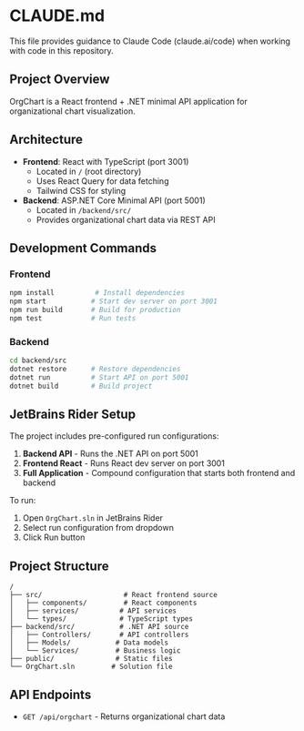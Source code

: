 # CLAUDE.md

This file provides guidance to Claude Code (claude.ai/code) when working with code in this repository.

## Project Overview

OrgChart is a React frontend + .NET minimal API application for organizational chart visualization.

## Architecture

- **Frontend**: React with TypeScript (port 3001)
  - Located in `/` (root directory)
  - Uses React Query for data fetching
  - Tailwind CSS for styling
- **Backend**: ASP.NET Core Minimal API (port 5001)
  - Located in `/backend/src/`
  - Provides organizational chart data via REST API

## Development Commands

### Frontend
```bash
npm install          # Install dependencies
npm start           # Start dev server on port 3001
npm run build       # Build for production
npm test            # Run tests
```

### Backend
```bash
cd backend/src
dotnet restore      # Restore dependencies
dotnet run          # Start API on port 5001
dotnet build        # Build project
```

## JetBrains Rider Setup

The project includes pre-configured run configurations:

1. **Backend API** - Runs the .NET API on port 5001
2. **Frontend React** - Runs React dev server on port 3001
3. **Full Application** - Compound configuration that starts both frontend and backend

To run:
1. Open `OrgChart.sln` in JetBrains Rider
2. Select run configuration from dropdown
3. Click Run button

## Project Structure

```
/
├── src/                    # React frontend source
│   ├── components/         # React components
│   ├── services/          # API services
│   └── types/             # TypeScript types
├── backend/src/           # .NET API source
│   ├── Controllers/       # API controllers
│   ├── Models/           # Data models
│   └── Services/         # Business logic
├── public/               # Static files
└── OrgChart.sln         # Solution file
```

## API Endpoints

- `GET /api/orgchart` - Returns organizational chart data